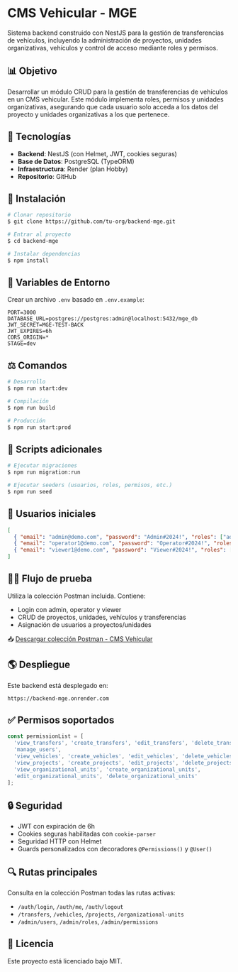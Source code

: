 
# CMS Vehicular - MGE

Sistema backend construido con NestJS para la gestión de transferencias de vehículos, incluyendo la administración de proyectos, unidades organizativas, vehículos y control de acceso mediante roles y permisos.

## 📊 Objetivo

Desarrollar un módulo CRUD para la gestión de transferencias de vehículos en un CMS vehicular. Este módulo implementa roles, permisos y unidades organizativas, asegurando que cada usuario solo acceda a los datos del proyecto y unidades organizativas a los que pertenece.

## 🧱 Tecnologías

- **Backend**: NestJS (con Helmet, JWT, cookies seguras)
- **Base de Datos**: PostgreSQL (TypeORM)
- **Infraestructura**: Render (plan Hobby)
- **Repositorio**: GitHub

## 📆 Instalación

```bash
# Clonar repositorio
$ git clone https://github.com/tu-org/backend-mge.git

# Entrar al proyecto
$ cd backend-mge

# Instalar dependencias
$ npm install
```

## 📁 Variables de Entorno

Crear un archivo `.env` basado en `.env.example`:

```env
PORT=3000
DATABASE_URL=postgres://postgres:admin@localhost:5432/mge_db
JWT_SECRET=MGE-TEST-BACK
JWT_EXPIRES=6h
CORS_ORIGIN=*
STAGE=dev
```

## ⚖️ Comandos

```bash
# Desarrollo
$ npm run start:dev

# Compilación
$ npm run build

# Producción
$ npm run start:prod
```

## 🔧 Scripts adicionales

```bash
# Ejecutar migraciones
$ npm run migration:run

# Ejecutar seeders (usuarios, roles, permisos, etc.)
$ npm run seed
```

## 👶 Usuarios iniciales

```json
[
  { "email": "admin@demo.com", "password": "Admin#2024!", "roles": ["admin"] },
  { "email": "operator1@demo.com", "password": "Operator#2024!", "roles": ["operator"] },
  { "email": "viewer1@demo.com", "password": "Viewer#2024!", "roles": ["viewer"] }
]
```

## 🏃‍♂️ Flujo de prueba

Utiliza la colección Postman incluida. Contiene:

- Login con admin, operator y viewer
- CRUD de proyectos, unidades, vehículos y transferencias
- Asignación de usuarios a proyectos/unidades

📥 [Descargar colección Postman - CMS Vehicular](https://github.com/guidoayaladev/backend-mge/blob/dev/CMSVehicular-MGE.postman_collection.json)


## 🌎 Despliegue

Este backend está desplegado en:

```
https://backend-mge.onrender.com
```

## ✅ Permisos soportados

```ts
const permissionList = [
  'view_transfers', 'create_transfers', 'edit_transfers', 'delete_transfers',
  'manage_users',
  'view_vehicles', 'create_vehicles', 'edit_vehicles', 'delete_vehicles',
  'view_projects', 'create_projects', 'edit_projects', 'delete_projects',
  'view_organizational_units', 'create_organizational_units',
  'edit_organizational_units', 'delete_organizational_units'
];
```

## 🔒 Seguridad

- JWT con expiración de 6h
- Cookies seguras habilitadas con `cookie-parser`
- Seguridad HTTP con Helmet
- Guards personalizados con decoradores `@Permissions()` y `@User()`

## 🔍 Rutas principales

Consulta en la colección Postman todas las rutas activas:

- `/auth/login`, `/auth/me`, `/auth/logout`
- `/transfers`, `/vehicles`, `/projects`, `/organizational-units`
- `/admin/users`, `/admin/roles`, `/admin/permissions`

## 📄 Licencia

Este proyecto está licenciado bajo MIT.
